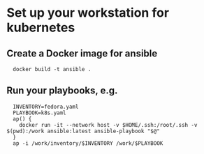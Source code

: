 # Set up your workstation for kubernetes

## Create a Docker image for ansible

```shell
  docker build -t ansible .
``` 

## Run your playbooks, e.g.
    
```shell
  INVENTORY=fedora.yaml
  PLAYBOOK=k8s.yaml
  ap() {
    docker run -it --network host -v $HOME/.ssh:/root/.ssh -v $(pwd):/work ansible:latest ansible-playbook "$@"
  }
  ap -i /work/inventory/$INVENTORY /work/$PLAYBOOK
```

